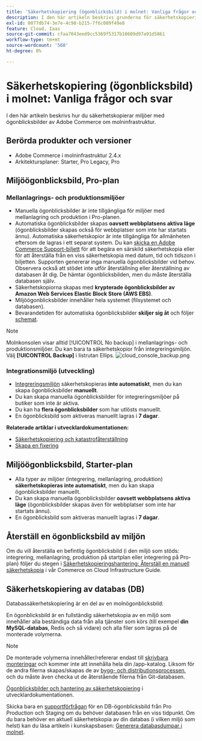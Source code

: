 ```yaml
---
title: 'Säkerhetskopiering (ögonblicksbild) i molnet: Vanliga frågor och svar'
description: I den här artikeln beskrivs grunderna för säkerhetskopiering av miljöer med ögonblicksbilder av Adobe Commerce om molninfrastruktur.
exl-id: 0077db74-3e7e-4c98-b215-7f6c089f49e8
feature: Cloud, Iaas
source-git-commit: cfaa7043eed9cc5369f5317b10609d97a91d5861
workflow-type: tm+mt
source-wordcount: '560'
ht-degree: 0%

---
```


# Säkerhetskopiering (ögonblicksbild) i molnet: Vanliga frågor och svar

I den här artikeln beskrivs hur du säkerhetskopierar miljöer med ögonblicksbilder av Adobe Commerce om molninfrastruktur.

## Berörda produkter och versioner

* Adobe Commerce i molninfrastruktur 2.4.x
* Arkitektursplaner: Starter, Pro Legacy, Pro

## Miljöögonblicksbild, Pro-plan

### Mellanlagrings- och produktionsmiljöer

* Manuella ögonblicksbilder är inte tillgängliga för miljöer med mellanlagring och produktion i Pro-planen.
* Automatiska ögonblicksbilder skapas **oavsett webbplatsens aktiva läge** (ögonblicksbilder skapas också för webbplatser som inte har startats ännu). Automatiska säkerhetskopior är inte tillgängliga för allmänheten eftersom de lagras i ett separat system.
Du kan [skicka en Adobe Commerce Support-biljett](/docs/commerce-knowledge-base/kb/help-center-guide/magento-help-center-user-guide.html#submit-ticket) för att begära en särskild säkerhetskopia eller för att återställa från en viss säkerhetskopia med datum, tid och tidszon i biljetten. Supporten genererar inga manuella ögonblicksbilder vid behov.
Observera också att stödet inte utför återställning eller återställning av databasen åt dig. De hämtar ögonblicksbilden, men du måste återställa databasen själv.
* Säkerhetskopiorna skapas med **krypterade ögonblicksbilder av Amazon Web Services Elastic Block Store (AWS EBS)**.
* Miljöögonblicksbilder innehåller hela systemet (filsystemet och databasen).
* Bevarandetiden för automatiska ögonblicksbilder **skiljer sig åt** och följer [schemat](/docs/commerce-cloud-service/user-guide/architecture/pro-architecture.html?lang=en#backup-and-disaster-recovery).

>[!NOTE]
>Molnkonsolen visar alltid [!UICONTROL No backup] i mellanlagrings- och produktionsmiljöer. Du kan bara ta säkerhetskopior från integreringsmiljön. Välj **[!UICONTROL Backup]** i listrutan Ellips.
>![cloud_console_backup.png](assets/cloud_console_backup.png)





### Integrationsmiljö (utveckling)

* [Integreringsmiljön](/help/announcements/adobe-commerce-announcements/integration-environment-enhancement-request-pro-and-starter.md) säkerhetskopieras **inte automatiskt**, men du kan skapa ögonblicksbilder **manuellt**.
* Du kan skapa manuella ögonblicksbilder för integreringsmiljöer på butiker som inte är aktiva.
* Du kan ha **flera ögonblicksbilder** som har utlösts manuellt.
* En ögonblicksbild som aktiveras manuellt lagras i **7 dagar**.

**Relaterade artiklar i utvecklardokumentationen:**

* [Säkerhetskopiering och katastrofåterställning](/docs/commerce-cloud-service/user-guide/architecture/pro-architecture.html#backup-and-disaster-recovery)
* [Skapa en fixering](/docs/commerce-cloud-service/user-guide/develop/storage/snapshots.html)

## Miljöögonblicksbild, Starter-plan

* Alla typer av miljöer (integrering, mellanlagring, produktion) **säkerhetskopieras inte automatiskt**, men du kan skapa ögonblicksbilder manuellt.
* Du kan skapa manuella ögonblicksbilder **oavsett webbplatsens aktiva läge** (ögonblicksbilder skapas även för webbplatser som inte har startats ännu).
* En ögonblicksbild som aktiveras manuellt lagras i **7 dagar**.

## Återställ en ögonblicksbild av miljön

Om du vill återställa en befintlig ögonblicksbild (i den miljö som stöds: integrering, mellanlagring, produktion på startplan eller integrering på Pro-plan) följer du stegen i [Säkerhetskopieringshantering: Återställ en manuell säkerhetskopia](https://experienceleague.adobe.com/en/docs/commerce-cloud-service/user-guide/develop/storage/snapshots#restore-a-manual-backup) i vår Commerce on Cloud Infrastructure Guide.

## Säkerhetskopiering av databas (DB)

Databassäkerhetskopiering är en del av en molnögonblicksbild:

>>
En ögonblicksbild är en fullständig säkerhetskopia av en miljö som innehåller alla beständiga data från alla tjänster som körs (till exempel **din MySQL-databas**, Redis och så vidare) och alla filer som lagras på de monterade volymerna.

>[!NOTE]
>
>De monterade volymerna innehåller/refererar endast till [skrivbara monteringar](/docs/commerce-cloud-service/user-guide/configure/app/properties/properties.html?lang=en#mounts) och kommer inte att innehålla hela din /app-katalog. Liksom för de andra filerna skapas/skapas de av [bygg- och distributionsprocessen](/docs/commerce-cloud-service/user-guide/architecture/pro-develop-deploy-workflow.html?lang=en#deployment-workflow), och du måste även checka ut de återstående filerna från Git-databasen.

[Ögonblicksbilder och hantering av säkerhetskopiering](/docs/commerce-cloud-service/user-guide/develop/storage/snapshots.html) i utvecklardokumentationen.

Skicka bara en [supportförfrågan](/docs/commerce-knowledge-base/kb/help-center-guide/magento-help-center-user-guide.html?lang=en#submit-ticket) för en DB-ögonblicksbild från Pro Production och Staging om du behöver databasen från en viss tidpunkt. Om du bara behöver en aktuell säkerhetskopia av din databas (i vilken miljö som helst) kan du läsa artikeln i kunskapsbasen: [Generera databasdumpar i molnet](/help/how-to/general/create-database-dump-on-cloud.md).
